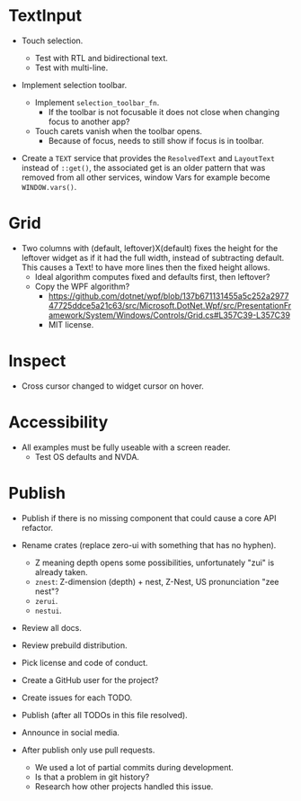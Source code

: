 # TextInput

* Touch selection.
    - Test with RTL and bidirectional text.
    - Test with multi-line.

* Implement selection toolbar.
    - Implement `selection_toolbar_fn`.
        - If the toolbar is not focusable it does not close when changing focus to another app?
    - Touch carets vanish when the toolbar opens.
        - Because of focus, needs to still show if focus is in toolbar.

* Create a `TEXT` service that provides the `ResolvedText` and `LayoutText` instead of `::get()`, the
  associated get is an older pattern that was removed from all other services, window Vars for example become `WINDOW.vars()`.

# Grid

* Two columns with (default, leftover)X(default) fixes the height for the leftover widget as if it had the full width, 
  instead of subtracting default. This causes a Text! to have more lines then the fixed height allows.
  - Ideal algorithm computes fixed and defaults first, then leftover?
  - Copy the WPF algorithm?
    - https://github.com/dotnet/wpf/blob/137b671131455a5c252a297747725ddce5a21c63/src/Microsoft.DotNet.Wpf/src/PresentationFramework/System/Windows/Controls/Grid.cs#L357C39-L357C39
    - MIT license.

# Inspect

* Cross cursor changed to widget cursor on hover.

# Accessibility

* All examples must be fully useable with a screen reader.
    - Test OS defaults and NVDA.

# Publish

* Publish if there is no missing component that could cause a core API refactor.

* Rename crates (replace zero-ui with something that has no hyphen). 
    - Z meaning depth opens some possibilities, unfortunately "zui" is already taken.
    - `znest`: Z-dimension (depth) + nest, Z-Nest, US pronunciation "zee nest"? 
    - `zerui`.
    - `nestui`.

* Review all docs.
* Review prebuild distribution.
* Pick license and code of conduct.
* Create a GitHub user for the project?
* Create issues for each TODO.

* Publish (after all TODOs in this file resolved).
* Announce in social media.

* After publish only use pull requests.
    - We used a lot of partial commits during development.
    - Is that a problem in git history?
    - Research how other projects handled this issue.
